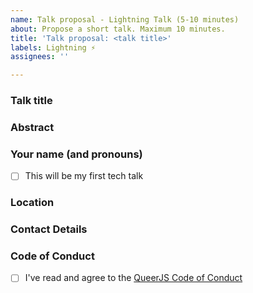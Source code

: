 ```yaml
---
name: Talk proposal - Lightning Talk (5-10 minutes)
about: Propose a short talk. Maximum 10 minutes.
title: 'Talk proposal: <talk title>'
labels: Lightning ⚡️
assignees: ''

---
```


### Talk title

### Abstract 

<!-- A short description of what the talk will be about. -->

### Your name (and pronouns)

<!-- We want to be a safe, supportive space for people to make their speaking debut. That's why we're partnering with Global Diversity CFP Day and saving spots at future meetups specifically for first-time speakers. So if you attended one of the workshops and this will be your first talk, please let us know! -->

- [ ] This will be my first tech talk

### Location

<!-- Please mention both where you're based and where you'd like to speak. If you need travel assistance, let us know here or ping one of the organizers on Discord. -->

### Contact Details

<!-- We'll mostly use this issue for communication. But it might help to leave your Twitter, Github or Discord nickname (if you're in the QueerJS Discord.) Please note that this info will be public. -->

### Code of Conduct

<!-- We expect all of our speakers to uphold our Code of Conduct, so please take a minute to read through it. -->

- [ ] I've read and agree to the [QueerJS Code of Conduct](https://queerjs.com/code-of-conduct)
